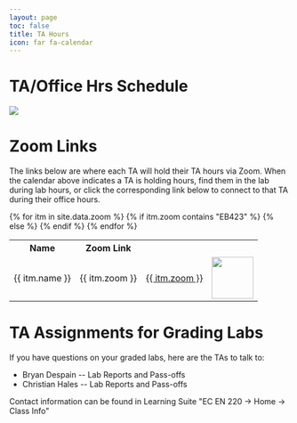 ```yaml
---
layout: page
toc: false
title: TA Hours
icon: far fa-calendar
---
```


# TA/Office Hrs Schedule
<!--
<iframe src="https://calendar.google.com/calendar/embed?height=600&amp;wkst=1&amp;bgcolor=%23ffffff&amp;ctz=America%2FDenver&amp;src=Z3N1M2ljNm9qa2VpNWNtcWp1bms5NXFxa2NAZ3JvdXAuY2FsZW5kYXIuZ29vZ2xlLmNvbQ&amp;color=%23c53f00&amp;mode=WEEK" style="border:solid 1px #777" width="800" height="600" frameborder="0" scrolling="no"></iframe>
-->

![](../../images/TAHours.png)

# Zoom Links
The links below are where each TA will hold their TA hours via Zoom. When the calendar above indicates a TA is holding hours, find them in the lab during lab hours, or click the corresponding link below to connect to that TA during their office hours.

<table>
    <tr>
        <th>Name</th>
        <th>Zoom Link</th>
    </tr>
    {% for itm in site.data.zoom %}
    <tr class="{{ itm.name | downcase }}" style="color: {{ section.color }}">
        <td class="name" style="color: {{ itm.color }}">{{ itm.name }}</td>
        {% if itm.zoom contains "EB423" %}
        <td class="zoom">{{ itm.zoom }}</td>
        {% else %}
        <td class="zoom"><a href = '{{ itm.zoom }}'>{{ itm.zoom }}</a></td>
        {% endif %}
        <td class="insession"><div id = "{{ itm.handle }}"><img src = "{% link icon/lucy-van-pelt-1-.jpg %}" style="width:75px;"></div></td>
    </tr>
    {% endfor %}
</table>

<script>
var time = new Date();
var current_hour = time.getHours();
var current_day = time.getDay();

{% for ta in site.data.zoom %}
    var x = document.getElementById("{{ ta.handle }}");
    x.style.display = "none";
{% endfor %}

{% for ta in site.data.zoom %}
  var x = document.getElementById("{{ ta.handle }}");
  {% for hour in ta.hours %}
    if(current_day == {{ hour.day }} && current_hour >= {{ hour.start_time }} && current_hour < {{ hour.end_time }}) {
      x.style.display = "block";
    }
  {% endfor %}
{% endfor %}

</script>

# TA Assignments for Grading Labs
If you have questions on your graded labs, here are the TAs to talk to:
* Bryan Despain -- Lab Reports and Pass-offs
* Christian Hales -- Lab Reports and Pass-offs

Contact information can be found in Learning Suite "EC EN 220 -> Home -> Class Info"
